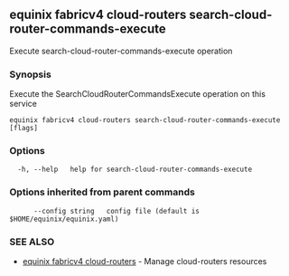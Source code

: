 ## equinix fabricv4 cloud-routers search-cloud-router-commands-execute

Execute search-cloud-router-commands-execute operation

### Synopsis

Execute the SearchCloudRouterCommandsExecute operation on this service

```
equinix fabricv4 cloud-routers search-cloud-router-commands-execute [flags]
```

### Options

```
  -h, --help   help for search-cloud-router-commands-execute
```

### Options inherited from parent commands

```
      --config string   config file (default is $HOME/equinix/equinix.yaml)
```

### SEE ALSO

* [equinix fabricv4 cloud-routers](equinix_fabricv4_cloud-routers.md)	 - Manage cloud-routers resources

